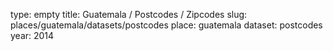 type: empty
title: Guatemala / Postcodes / Zipcodes
slug: places/guatemala/datasets/postcodes
place: guatemala
dataset: postcodes
year: 2014
